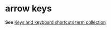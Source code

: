 # arrow keys

**See** [Keys and keyboard shortcuts term collection](/style-guide/a-z-word-list-term-collections/term-collections/keys-keyboard-shortcuts)
